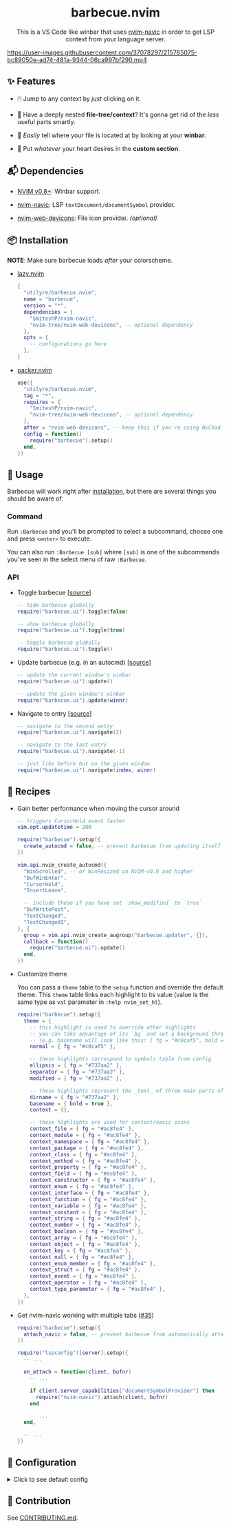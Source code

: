 <div align="center">

# barbecue.nvim

This is a VS Code like winbar that uses [nvim-navic][nvim-navic] in order to get
LSP context from your language server.

</div>

https://user-images.githubusercontent.com/37078297/215765075-bc89050e-ad74-481a-9344-06ca997bf290.mp4

[nvim-navic]: https://github.com/SmiteshP/nvim-navic

## ✨ Features

- 🖱️ Jump to any context by _just_ clicking on it.

- 🌲 Have a deeply nested **file-tree/context**? It's gonna get rid of the
  _less_ useful parts smartly.

- 📂 _Easily_ tell where your file is located at by looking at your **winbar**.

- 📜 Put _whatever_ your heart desires in the **custom section**.

## 📬 Dependencies

- [NVIM v0.8+][neovim-latest]: Winbar support.

- [nvim-navic][nvim-navic]: LSP `textDocument/documentSymbol` provider.

- [nvim-web-devicons][nvim-web-devicons]: File icon provider. _(optional)_

[neovim-latest]: https://github.com/neovim/neovim/releases/latest
[nvim-navic]: https://github.com/SmiteshP/nvim-navic
[nvim-web-devicons]: https://github.com/nvim-tree/nvim-web-devicons

## 📦 Installation

**NOTE**: Make sure barbecue loads _after_ your colorscheme.

- [lazy.nvim][lazy.nvim]

  ```lua
  {
    "utilyre/barbecue.nvim",
    name = "barbecue",
    version = "*",
    dependencies = {
      "SmiteshP/nvim-navic",
      "nvim-tree/nvim-web-devicons", -- optional dependency
    },
    opts = {
      -- configurations go here
    },
  }
  ```

- [packer.nvim][packer.nvim]

  ```lua
  use({
    "utilyre/barbecue.nvim",
    tag = "*",
    requires = {
      "SmiteshP/nvim-navic",
      "nvim-tree/nvim-web-devicons", -- optional dependency
    },
    after = "nvim-web-devicons", -- keep this if you're using NvChad
    config = function()
      require("barbecue").setup()
    end,
  })
  ```

[lazy.nvim]: https://github.com/folke/lazy.nvim
[packer.nvim]: https://github.com/wbthomason/packer.nvim

## 🚀 Usage

Barbecue will work right after [installation][installation], but there are
several things you should be aware of.

### Command

Run `:Barbecue` and you'll be prompted to select a subcommand, choose one and
press `<enter>` to execute.

You can also run `:Barbecue [sub]` where `[sub]` is one of the subcommands
you've seen in the select menu of raw `:Barbecue`.

### API

- Toggle barbecue [[source]][toggle]

  ```lua
  -- hide barbecue globally
  require("barbecue.ui").toggle(false)

  -- show barbecue globally
  require("barbecue.ui").toggle(true)

  -- toggle barbecue globally
  require("barbecue.ui").toggle()
  ```

- Update barbecue (e.g. in an autocmd) [[source]][update]

  ```lua
  -- update the current window's winbar
  require("barbecue.ui").update()

  -- update the given window's winbar
  require("barbecue.ui").update(winnr)
  ```

- Navigate to entry [[source]][navigate]

  ```lua
  -- navigate to the second entry
  require("barbecue.ui").navigate(2)

  -- navigate to the last entry
  require("barbecue.ui").navigate(-1)

  -- just like before but on the given window
  require("barbecue.ui").navigate(index, winnr)
  ```

[installation]: #-installation
[toggle]: https://github.com/utilyre/barbecue.nvim/blob/v0.4.2/lua/barbecue/ui.lua#L202-L212
[update]: https://github.com/utilyre/barbecue.nvim/blob/v0.4.2/lua/barbecue/ui.lua#L149-L200
[navigate]: https://github.com/utilyre/barbecue.nvim/blob/v0.4.2/lua/barbecue/ui.lua#L214-L237

## 🍴 Recipes

- Gain better performance when moving the cursor around

  ```lua
  -- triggers CursorHold event faster
  vim.opt.updatetime = 200

  require("barbecue").setup({
    create_autocmd = false, -- prevent barbecue from updating itself automatically
  })

  vim.api.nvim_create_autocmd({
    "WinScrolled", -- or WinResized on NVIM-v0.9 and higher
    "BufWinEnter",
    "CursorHold",
    "InsertLeave",

    -- include these if you have set `show_modified` to `true`
    "BufWritePost",
    "TextChanged",
    "TextChangedI",
  }, {
    group = vim.api.nvim_create_augroup("barbecue.updater", {}),
    callback = function()
      require("barbecue.ui").update()
    end,
  })
  ```

- Customize theme

  You can pass a `theme` table to the `setup` function and override the default
  theme. This `theme` table links each highlight to its value (value is the same
  type as `val` parameter in `:help nvim_set_hl`).

  ```lua
  require("barbecue").setup({
    theme = {
      -- this highlight is used to override other highlights
      -- you can take advantage of its `bg` and set a background throughout your winbar
      -- (e.g. basename will look like this: { fg = "#c0caf5", bold = true })
      normal = { fg = "#c0caf5" },

      -- these highlights correspond to symbols table from config
      ellipsis = { fg = "#737aa2" },
      separator = { fg = "#737aa2" },
      modified = { fg = "#737aa2" },

      -- these highlights represent the _text_ of three main parts of barbecue
      dirname = { fg = "#737aa2" },
      basename = { bold = true },
      context = {},

      -- these highlights are used for context/navic icons
      context_file = { fg = "#ac8fe4" },
      context_module = { fg = "#ac8fe4" },
      context_namespace = { fg = "#ac8fe4" },
      context_package = { fg = "#ac8fe4" },
      context_class = { fg = "#ac8fe4" },
      context_method = { fg = "#ac8fe4" },
      context_property = { fg = "#ac8fe4" },
      context_field = { fg = "#ac8fe4" },
      context_constructor = { fg = "#ac8fe4" },
      context_enum = { fg = "#ac8fe4" },
      context_interface = { fg = "#ac8fe4" },
      context_function = { fg = "#ac8fe4" },
      context_variable = { fg = "#ac8fe4" },
      context_constant = { fg = "#ac8fe4" },
      context_string = { fg = "#ac8fe4" },
      context_number = { fg = "#ac8fe4" },
      context_boolean = { fg = "#ac8fe4" },
      context_array = { fg = "#ac8fe4" },
      context_object = { fg = "#ac8fe4" },
      context_key = { fg = "#ac8fe4" },
      context_null = { fg = "#ac8fe4" },
      context_enum_member = { fg = "#ac8fe4" },
      context_struct = { fg = "#ac8fe4" },
      context_event = { fg = "#ac8fe4" },
      context_operator = { fg = "#ac8fe4" },
      context_type_parameter = { fg = "#ac8fe4" },
    },
  })
  ```

- Get nvim-navic working with multiple tabs ([#35][#35])

  ```lua
  require("barbecue").setup({
    attach_navic = false, -- prevent barbecue from automatically attaching nvim-navic
  })

  require("lspconfig")[server].setup({
    -- ...

    on_attach = function(client, bufnr)
      -- ...

      if client.server_capabilities["documentSymbolProvider"] then
        require("nvim-navic").attach(client, bufnr)
      end

      -- ...
    end,

    -- ...
  })
  ```

[#35]: https://github.com/utilyre/barbecue.nvim/issues/35

## 🚠 Configuration

<details>
  <summary>Click to see default config</summary>

```lua
{
  ---Whether to attach navic to language servers automatically.
  ---
  ---@type boolean
  attach_navic = true,

  ---Whether to create winbar updater autocmd.
  ---
  ---@type boolean
  create_autocmd = true,

  ---Buftypes to enable winbar in.
  ---
  ---@type string[]
  include_buftypes = { "" },

  ---Filetypes not to enable winbar in.
  ---
  ---@type string[]
  exclude_filetypes = { "toggleterm" },

  modifiers = {
    ---Filename modifiers applied to dirname.
    ---
    ---See: `:help filename-modifiers`
    ---
    ---@type string
    dirname = ":~:.",

    ---Filename modifiers applied to basename.
    ---
    ---See: `:help filename-modifiers`
    ---
    ---@type string
    basename = "",
  },

  ---Whether to display path to file.
  ---
  ---@type boolean
  show_dirname = true,

  ---Whether to display file name.
  ---
  ---@type boolean
  show_basename = true,

  ---Whether to replace file icon with the modified symbol when buffer is
  ---modified.
  ---
  ---@type boolean
  show_modified = false,

  ---Get modified status of file.
  ---
  ---NOTE: This can be used to get file modified status from SCM (e.g. git)
  ---
  ---@type fun(bufnr: number): boolean
  modified = function(bufnr) return vim.bo[bufnr].modified end,

  ---Whether to show/use navic in the winbar.
  ---
  ---@type boolean
  show_navic = true,

  ---Get leading custom section contents.
  ---
  ---NOTE: This function shouldn't do any expensive actions as it is run on each
  ---render.
  ---
  ---@type fun(bufnr: number): barbecue.Config.custom_section
  lead_custom_section = function() return " " end,

  ---@alias barbecue.Config.custom_section
  ---|string # Literal string.
  ---|{ [1]: string, [2]: string? }[] # List-like table of `[text, highlight?]` tuples in which `highlight` is optional.
  ---
  ---Get custom section contents.
  ---
  ---NOTE: This function shouldn't do any expensive actions as it is run on each
  ---render.
  ---
  ---@type fun(bufnr: number): barbecue.Config.custom_section
  custom_section = function() return " " end,

  ---@alias barbecue.Config.theme
  ---|'"auto"' # Use your current colorscheme's theme or generate a theme based on it.
  ---|string # Theme located under `barbecue.theme` module.
  ---|barbecue.Theme # Same as '"auto"' but override it with the given table.
  ---
  ---Theme to be used for generating highlight groups dynamically.
  ---
  ---@type barbecue.Config.theme
  theme = "auto",

  ---Whether context text should follow its icon's color.
  ---
  ---@type boolean
  context_follow_icon_color = false,

  symbols = {
    ---Modification indicator.
    ---
    ---@type string
    modified = "●",

    ---Truncation indicator.
    ---
    ---@type string
    ellipsis = "…",

    ---Entry separator.
    ---
    ---@type string
    separator = "",
  },

  ---@alias barbecue.Config.kinds
  ---|false # Disable kind icons.
  ---|table<string, string> # Type to icon mapping.
  ---
  ---Icons for different context entry kinds.
  ---
  ---@type barbecue.Config.kinds
  kinds = {
    File = "",
    Module = "",
    Namespace = "",
    Package = "",
    Class = "",
    Method = "",
    Property = "",
    Field = "",
    Constructor = "",
    Enum = "",
    Interface = "",
    Function = "",
    Variable = "",
    Constant = "",
    String = "",
    Number = "",
    Boolean = "",
    Array = "",
    Object = "",
    Key = "",
    Null = "",
    EnumMember = "",
    Struct = "",
    Event = "",
    Operator = "",
    TypeParameter = "",
  },
}
```

</details>

## 👥 Contribution

See [CONTRIBUTING.md][contributing].

[contributing]: https://github.com/utilyre/barbecue.nvim/blob/main/CONTRIBUTING.md
